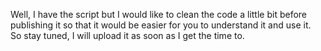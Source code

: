 Well, I have the script but I would like to clean the code a little bit before publishing it so that it would be easier for you to understand it and use it.  
So stay tuned, I will upload it as soon as I get the time to.
